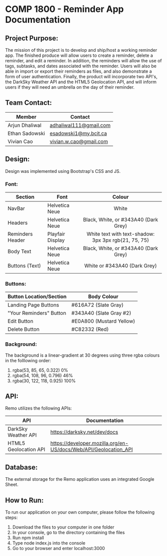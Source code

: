 # COMP 1800 - Reminder App Documentation

## Project Purpose:
The mission of this project is to develop and ship/host a working reminder app. 
The finished produce will allow users to create a reminder, delete a reminder, and edit a reminder.
In addition, the reminders will allow the use of tags, subtasks, and dates associated with the reminder. 
Users will also be able in import or export their reminders as files, and also demonstrate a form of user authentication. 
Finally, the product will incorporate two API's, the DarkSky Weather API and the HTML5 Geolocation API, and will inform users if they will need an umbrella on the day of their reminder.


## Team Contact:
| Member | Contact |
| ----------- | ----------- |
| Arjun Dhaliwal | adhaliwal111@gmail.com |
| Ethan Sadowski | esadowski1@my.bcit.ca |
| Vivian Cao | vivian.w.cao@gmail.com |

## Design:
Design was implemented using Bootstrap's CSS and JS.

### Font:

| Section | Font | Colour |
| --- | --- | :---: |
| NavBar | Helvetica Neue | White |
| Headers | Helvetica Neue | Black, White, or #343A40 (Dark Grey) |
| Reminders Header | Playfair Display | White text with text-shadow: 3px 3px rgb(21, 75, 75) |
| Body Text | Helvetica Neue | Black, White, or #343A40 (Dark Grey) |
| Buttons (Text) | Helvetica Neue | White or #343A40 (Dark Grey) |

### Buttons:
| Button Location/Section | Body Colour|
| --- | --- |
| Landing Page Buttons | #616A72 (Slate Gray) |
| "Your Reminders" Button | #343A40 (Slate Gray #2) |
| Edit Button | #E0A800 (Mustard Yellow) |
| Delete Button | #C82332 (Red) |


### Background:
The background is a linear-gradient at 30 degrees using three rgba colours in the folllowing order:

1. rgba(53, 85, 65, 0.322) 0%
2. rgba(54, 108, 96, 0.796) 46%
3. rgba(30, 122, 118, 0.925) 100%


## API:
Remo utilizes the following APIs:

| API | Documentation|
| --- | --- |
| DarkSky Weather API | https://darksky.net/dev/docs |
| HTML5 Geolocation API | https://developer.mozilla.org/en-US/docs/Web/API/Geolocation_API |

## Database:
The external storage for the Remo application uses an integrated Google Sheet.


## How to Run:
To run our application on your own computer, please follow the following steps:

1. Download the files to your computer in one folder
2. In your console, go to the directory containing the files
3. Run npm install
4. Type node index.js into the console
5. Go to your browser and enter localhost:3000



